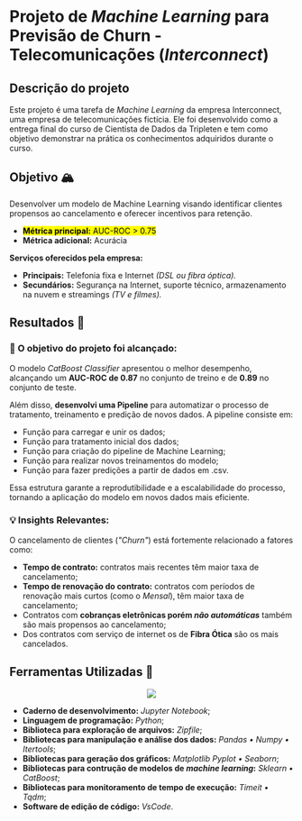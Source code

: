 # Projeto de *Machine Learning* para Previsão de Churn - Telecomunicações (*Interconnect*)

## Descrição do projeto

Este projeto é uma tarefa de *Machine Learning* da empresa Interconnect, uma empresa de telecomunicações fictícia. Ele foi desenvolvido como a entrega final do curso de Cientista de Dados da Tripleten e tem como objetivo demonstrar na prática os conhecimentos adquiridos durante o curso.

## Objetivo 🏔

Desenvolver um modelo de Machine Learning visando identificar clientes propensos ao cancelamento e oferecer incentivos para retenção.

- <mark>**Métrica principal:** AUC-ROC > 0.75</mark>
- **Métrica adicional:** Acurácia

**Serviços oferecidos pela empresa:**

- **Principais:** Telefonia fixa e Internet *(DSL ou fibra óptica).*
- **Secundários:** Segurança na Internet, suporte técnico, armazenamento na nuvem e streamings *(TV e filmes).*

## Resultados 🏁

### 🎯 O objetivo do projeto foi alcançado:

O modelo *CatBoost Classifier* apresentou o melhor desempenho, alcançando um **AUC-ROC de 0.87** no conjunto de treino e de **0.89** no conjunto de teste.

Além disso, **desenvolvi uma Pipeline** para automatizar o processo de tratamento, treinamento e predição de novos dados. A pipeline consiste em:

- Função para carregar e unir os dados;
- Função para tratamento inicial dos dados;
- Função para criação do pipeline de Machine Learning;
- Função para realizar novos treinamentos do modelo;
- Função para fazer predições a partir de dados em .csv.
  
Essa estrutura garante a reprodutibilidade e a escalabilidade do processo, tornando a aplicação do modelo em novos dados mais eficiente.

### 💡 Insights Relevantes:

O cancelamento de clientes (*"Churn"*) está fortemente relacionado a fatores como:

- **Tempo de contrato:** contratos mais recentes têm maior taxa de cancelamento;
- **Tempo de renovação do contrato:** contratos com períodos de renovação mais curtos (como o *Mensal*), têm maior taxa de cancelamento;
- Contratos com **cobranças eletrônicas porém *não automáticas*** também são mais propensos ao cancelamento;
- Dos contratos com serviço de internet os de **Fibra Ótica** são os mais cancelados.

## Ferramentas Utilizadas 🧰

<p align="center">
  <a href="https://skillicons.dev">
    <img src="https://go-skill-icons.vercel.app/api/icons?i=jupyter,numpy,pandas,python,scikitlearn,seaborn,vscode&theme=light&perline=10" />
  </a>
</p>

- **Caderno de desenvolvimento:** *Jupyter Notebook*;
- **Linguagem de programação:** *Python*;
- **Biblioteca para exploração de arquivos:** *Zipfile*;
- **Bibliotecas para manipulação e análise dos dados:** *Pandas • Numpy • Itertools*;
- **Bibliotecas para geração dos gráficos:** *Matplotlib Pyplot • Seaborn*;
- **Bibliotecas para contrução de modelos de *machine learning*:** *Sklearn • CatBoost*;
- **Bibliotecas para monitoramento de tempo de execução:** *Timeit • Tqdm*;
- **Software de edição de código:** *VsCode*.
